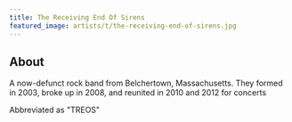 ```yaml
---
title: The Receiving End Of Sirens
featured_image: artists/t/the-receiving-end-of-sirens.jpg
---
```

## About

A now-defunct rock band from Belchertown, Massachusetts. They formed in 2003, broke up in 2008, and reunited in 2010 and 2012 for concerts

Abbreviated as "TREOS"
